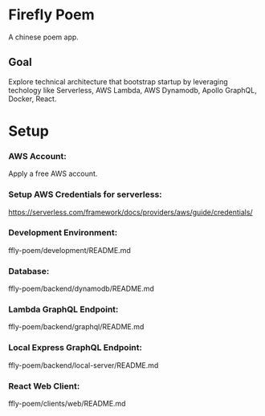 # Firefly Poem
A chinese poem app.

## Goal
Explore technical architecture that bootstrap startup by leveraging techology like Serverless, AWS Lambda, AWS Dynamodb, Apollo GraphQL, Docker, React.

# Setup
### AWS Account: 
Apply a free AWS account.

### Setup AWS Credentials for serverless:
https://serverless.com/framework/docs/providers/aws/guide/credentials/

### Development Environment:

ffly-poem/development/README.md

### Database:
ffly-poem/backend/dynamodb/README.md

### Lambda GraphQL Endpoint:
ffly-poem/backend/graphql/README.md

### Local Express GraphQL Endpoint:
ffly-poem/backend/local-server/README.md

### React Web Client:
ffly-poem/clients/web/README.md
